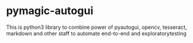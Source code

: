 # pymagic-autogui
This is python3 library to combine power of pyautogui, opencv, tesseract, markdown and other staff to automate end-to-end and exploratorytesting
